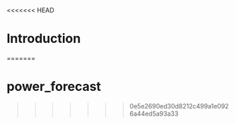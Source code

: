 <<<<<<< HEAD
# Introduction
=======
# power_forecast
>>>>>>> 0e5e2690ed30d8212c499a1e0926a44ed5a93a33
